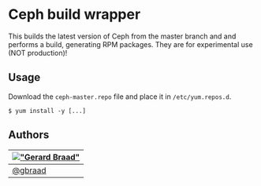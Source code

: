 Ceph build wrapper
==================

This builds the latest version of Ceph from the master branch and and performs a build,
generating RPM packages. They are for experimental use (NOT production)!


Usage
-----

Download the `ceph-master.repo` file and place it in `/etc/yum.repos.d`.

```
$ yum install -y [...]
```


Authors
-------

| [!["Gerard Braad"](http://gravatar.com/avatar/e466994eea3c2a1672564e45aca844d0.png?s=60)](http://gbraad.nl "Gerard Braad <me@gbraad.nl>") |
|---|
| [@gbraad](https://twitter.com/gbraad)  |

